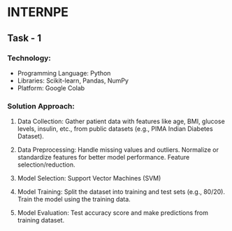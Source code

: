 # INTERNPE
## Task - 1
### Technology:
- Programming Language: Python
- Libraries: Scikit-learn, Pandas, NumPy
- Platform: Google Colab



### Solution Approach:
1. Data Collection:
Gather patient data with features like age, BMI, glucose levels, insulin, etc., from public datasets (e.g., PIMA Indian Diabetes Dataset).

2. Data Preprocessing:
Handle missing values and outliers.
Normalize or standardize features for better model performance.
Feature selection/reduction.

3. Model Selection:
Support Vector Machines (SVM)

4. Model Training:
Split the dataset into training and test sets (e.g., 80/20).
Train the model using the training data.

5. Model Evaluation:
Test accuracy score and make predictions from training dataset.